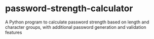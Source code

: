 # password-strength-calculator
A Python program to calculate password strength based on length and character groups, with additional password generation and validation features
